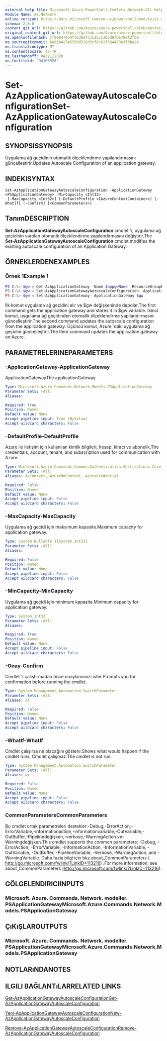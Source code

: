 ```yaml
---
external help file: Microsoft.Azure.PowerShell.Cmdlets.Network.dll-Help.xml
Module Name: Az.Network
online version: https://docs.microsoft.com/en-us/powershell/module/az.network/set-azapplicationgatewayautoscaleconfiguration
schema: 2.0.0
content_git_url: https://github.com/Azure/azure-powershell/blob/master/src/Network/Network/help/Set-AzApplicationGatewayAutoscaleConfiguration.md
original_content_git_url: https://github.com/Azure/azure-powershell/blob/master/src/Network/Network/help/Set-AzApplicationGatewayAutoscaleConfiguration.md
ms.openlocfilehash: cf9e847454fc638afc3c25cc3b5d8f0e78ef2fb0
ms.sourcegitcommit: 6a91b4c545350d316d3cf8c62f384478e3f3ba24
ms.translationtype: MT
ms.contentlocale: tr-TR
ms.lasthandoff: 04/21/2020
ms.locfileid: "94103926"
---
```

# <span data-ttu-id="32a9d-101">Set-AzApplicationGatewayAutoscaleConfiguration</span><span class="sxs-lookup"><span data-stu-id="32a9d-101">Set-AzApplicationGatewayAutoscaleConfiguration</span></span>

## <span data-ttu-id="32a9d-102">SYNOPSIS</span><span class="sxs-lookup"><span data-stu-id="32a9d-102">SYNOPSIS</span></span>
<span data-ttu-id="32a9d-103">Uygulama ağ geçidinin otomatik ölçeklendirme yapılandırmasını güncelleştirir.</span><span class="sxs-lookup"><span data-stu-id="32a9d-103">Updates Autoscale Configuration of an application gateway.</span></span>

## <span data-ttu-id="32a9d-104">INDEKI</span><span class="sxs-lookup"><span data-stu-id="32a9d-104">SYNTAX</span></span>

```
Set-AzApplicationGatewayAutoscaleConfiguration -ApplicationGateway <PSApplicationGateway> -MinCapacity <Int32>
 [-MaxCapacity <Int32>] [-DefaultProfile <IAzureContextContainer>] [-WhatIf] [-Confirm] [<CommonParameters>]
```

## <span data-ttu-id="32a9d-105">Tanım</span><span class="sxs-lookup"><span data-stu-id="32a9d-105">DESCRIPTION</span></span>
<span data-ttu-id="32a9d-106">**Set-AzApplicationGatewayAutoscaleConfiguration** cmdlet 'ı, uygulama ağ geçidinin varolan otomatik ölçeklendirme yapılandırmasını değiştirir.</span><span class="sxs-lookup"><span data-stu-id="32a9d-106">The **Set-AzApplicationGatewayAutoscaleConfiguration** cmdlet modifies the existing autoscale configuration of an Application Gateway.</span></span>

## <span data-ttu-id="32a9d-107">ÖRNEKLERDEN</span><span class="sxs-lookup"><span data-stu-id="32a9d-107">EXAMPLES</span></span>

### <span data-ttu-id="32a9d-108">Örnek 1</span><span class="sxs-lookup"><span data-stu-id="32a9d-108">Example 1</span></span>
```powershell
PS C:\> $gw = Get-AzApplicationGateway -Name $appgwName -ResourceGroupName $resgpName
PS C:\> $gw = Set-AzApplicationGatewayAutoscaleConfiguration -ApplicationGateway $gw -MinCapacity 5
PS C:\> $gw = Set-AzApplicationGateway -ApplicationGateway $gw
```

<span data-ttu-id="32a9d-109">İlk komut uygulama ağ geçidini alır ve $gw değişkeninde depolar.</span><span class="sxs-lookup"><span data-stu-id="32a9d-109">The first command gets the application gateway and stores it in $gw variable.</span></span>
<span data-ttu-id="32a9d-110">İkinci komut, uygulama ağ geçidinden otomatik ölçeklendirme yapılandırmasını güncelleştirir.</span><span class="sxs-lookup"><span data-stu-id="32a9d-110">The second command updates the autoscale configuration from the application gateway.</span></span>
<span data-ttu-id="32a9d-111">Üçüncü komut, Azure 'daki uygulama ağ geçidini güncelleştirir.</span><span class="sxs-lookup"><span data-stu-id="32a9d-111">The third command updates the application gateway on Azure.</span></span>

## <span data-ttu-id="32a9d-112">PARAMETRELERINE</span><span class="sxs-lookup"><span data-stu-id="32a9d-112">PARAMETERS</span></span>

### <span data-ttu-id="32a9d-113">-ApplicationGateway</span><span class="sxs-lookup"><span data-stu-id="32a9d-113">-ApplicationGateway</span></span>
<span data-ttu-id="32a9d-114">ApplicationGateway</span><span class="sxs-lookup"><span data-stu-id="32a9d-114">The applicationGateway</span></span>

```yaml
Type: Microsoft.Azure.Commands.Network.Models.PSApplicationGateway
Parameter Sets: (All)
Aliases:

Required: True
Position: Named
Default value: None
Accept pipeline input: True (ByValue)
Accept wildcard characters: False
```

### <span data-ttu-id="32a9d-115">-DefaultProfile</span><span class="sxs-lookup"><span data-stu-id="32a9d-115">-DefaultProfile</span></span>
<span data-ttu-id="32a9d-116">Azure ile iletişim için kullanılan kimlik bilgileri, hesap, kiracı ve abonelik.</span><span class="sxs-lookup"><span data-stu-id="32a9d-116">The credentials, account, tenant, and subscription used for communication with Azure.</span></span>

```yaml
Type: Microsoft.Azure.Commands.Common.Authentication.Abstractions.Core.IAzureContextContainer
Parameter Sets: (All)
Aliases: AzContext, AzureRmContext, AzureCredential

Required: False
Position: Named
Default value: None
Accept pipeline input: False
Accept wildcard characters: False
```

### <span data-ttu-id="32a9d-117">-MaxCapacity</span><span class="sxs-lookup"><span data-stu-id="32a9d-117">-MaxCapacity</span></span>
<span data-ttu-id="32a9d-118">Uygulama ağ geçidi için maksimum kapasite.</span><span class="sxs-lookup"><span data-stu-id="32a9d-118">Maximum capacity for application gateway.</span></span>

```yaml
Type: System.Nullable`1[System.Int32]
Parameter Sets: (All)
Aliases:

Required: False
Position: Named
Default value: None
Accept pipeline input: False
Accept wildcard characters: False
```

### <span data-ttu-id="32a9d-119">-MinCapacity</span><span class="sxs-lookup"><span data-stu-id="32a9d-119">-MinCapacity</span></span>
<span data-ttu-id="32a9d-120">Uygulama ağ geçidi için minimum kapasite.</span><span class="sxs-lookup"><span data-stu-id="32a9d-120">Minimum capacity for application gateway.</span></span>

```yaml
Type: System.Int32
Parameter Sets: (All)
Aliases:

Required: True
Position: Named
Default value: None
Accept pipeline input: False
Accept wildcard characters: False
```

### <span data-ttu-id="32a9d-121">-Onay</span><span class="sxs-lookup"><span data-stu-id="32a9d-121">-Confirm</span></span>
<span data-ttu-id="32a9d-122">Cmdlet 'i çalıştırmadan önce onaylamanızı ister.</span><span class="sxs-lookup"><span data-stu-id="32a9d-122">Prompts you for confirmation before running the cmdlet.</span></span>

```yaml
Type: System.Management.Automation.SwitchParameter
Parameter Sets: (All)
Aliases: cf

Required: False
Position: Named
Default value: None
Accept pipeline input: False
Accept wildcard characters: False
```

### <span data-ttu-id="32a9d-123">-WhatIf</span><span class="sxs-lookup"><span data-stu-id="32a9d-123">-WhatIf</span></span>
<span data-ttu-id="32a9d-124">Cmdlet çalışırsa ne olacağını gösterir.</span><span class="sxs-lookup"><span data-stu-id="32a9d-124">Shows what would happen if the cmdlet runs.</span></span>
<span data-ttu-id="32a9d-125">Cmdlet çalışmaz.</span><span class="sxs-lookup"><span data-stu-id="32a9d-125">The cmdlet is not run.</span></span>

```yaml
Type: System.Management.Automation.SwitchParameter
Parameter Sets: (All)
Aliases: wi

Required: False
Position: Named
Default value: None
Accept pipeline input: False
Accept wildcard characters: False
```

### <span data-ttu-id="32a9d-126">CommonParameters</span><span class="sxs-lookup"><span data-stu-id="32a9d-126">CommonParameters</span></span>
<span data-ttu-id="32a9d-127">Bu cmdlet ortak parametreleri destekler:-Debug,-ErrorAction,-ErrorVariable,-ınformationaction,-ınformationvariable,-OutVariable,-OutBuffer,-Pipelinedeğişken,-verbose,-WarningAction ve-Warningdeğişken.</span><span class="sxs-lookup"><span data-stu-id="32a9d-127">This cmdlet supports the common parameters: -Debug, -ErrorAction, -ErrorVariable, -InformationAction, -InformationVariable, -OutVariable, -OutBuffer, -PipelineVariable, -Verbose, -WarningAction, and -WarningVariable.</span></span> <span data-ttu-id="32a9d-128">Daha fazla bilgi için bkz about_CommonParameters ( http://go.microsoft.com/fwlink/?LinkID=113216) .</span><span class="sxs-lookup"><span data-stu-id="32a9d-128">For more information, see about_CommonParameters (http://go.microsoft.com/fwlink/?LinkID=113216).</span></span>

## <span data-ttu-id="32a9d-129">GÖLGELENDIRICI</span><span class="sxs-lookup"><span data-stu-id="32a9d-129">INPUTS</span></span>

### <span data-ttu-id="32a9d-130">Microsoft. Azure. Commands. Network. modeller. PSApplicationGateway</span><span class="sxs-lookup"><span data-stu-id="32a9d-130">Microsoft.Azure.Commands.Network.Models.PSApplicationGateway</span></span>

## <span data-ttu-id="32a9d-131">ÇıKıŞLAR</span><span class="sxs-lookup"><span data-stu-id="32a9d-131">OUTPUTS</span></span>

### <span data-ttu-id="32a9d-132">Microsoft. Azure. Commands. Network. modeller. PSApplicationGateway</span><span class="sxs-lookup"><span data-stu-id="32a9d-132">Microsoft.Azure.Commands.Network.Models.PSApplicationGateway</span></span>

## <span data-ttu-id="32a9d-133">NOTLARıNDA</span><span class="sxs-lookup"><span data-stu-id="32a9d-133">NOTES</span></span>

## <span data-ttu-id="32a9d-134">ILGILI BAĞLANTıLAR</span><span class="sxs-lookup"><span data-stu-id="32a9d-134">RELATED LINKS</span></span>

[<span data-ttu-id="32a9d-135">Get-AzApplicationGatewayAutoscaleConfiguration</span><span class="sxs-lookup"><span data-stu-id="32a9d-135">Get-AzApplicationGatewayAutoscaleConfiguration</span></span>](./Get-AzApplicationGatewayAutoscaleConfiguration.md)

[<span data-ttu-id="32a9d-136">Yeni-AzApplicationGatewayAutoscaleConfiguration</span><span class="sxs-lookup"><span data-stu-id="32a9d-136">New-AzApplicationGatewayAutoscaleConfiguration</span></span>](./New-AzApplicationGatewayAutoscaleConfiguration.md)

[<span data-ttu-id="32a9d-137">Remove-AzApplicationGatewayAutoscaleConfiguration</span><span class="sxs-lookup"><span data-stu-id="32a9d-137">Remove-AzApplicationGatewayAutoscaleConfiguration</span></span>](./Remove-AzApplicationGatewayAutoscaleConfiguration.md)
